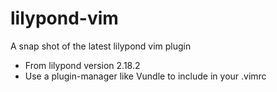 # lilypond-vim
A snap shot of the latest lilypond vim plugin

* From lilypond version 2.18.2
* Use a plugin-manager like Vundle to include in your .vimrc
